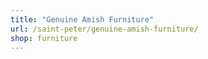 ```yaml
---
title: "Genuine Amish Furniture"
url: /saint-peter/genuine-amish-furniture/
shop: furniture
---
```

